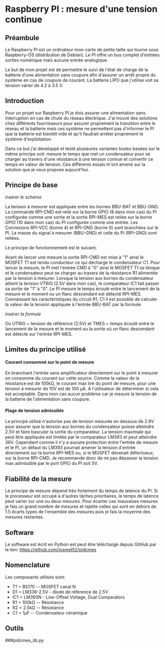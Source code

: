 # Raspberry PI : mesure d'une tension continue

## Préambule

Le Raspberry PI est un ordinateur mon-carte de petite taille qui tourne
sous Raspberry-OS (distribution de Debian). Le PI offre un bus complet
d'entrées sorties numérique mais aucune entrée analogique.

Le but de mon projet est de permettre le suivi de l'état de charge de la
batterie d'une alimentation sans coupure afin d'assurer un arrêt propre
du système en cas de coupure de courant. La batterie LIPO que j'utilise 
voit sa tension varier de 4.2 à 3.5 V.

## Introduction

Pour un projet sur Raspberry PI je dois assurer une alimentation sans interruption 
en cas de chute du réseau électrique. J'ai trouvé des solutions chez différents 
fournisseurs pour assurer proprement la transition entre le réseau et 
la batterie mais ces système ne permettent pas d'informer le PI que la batterie est
bientôt vide et qu'il faudrait arrêter proprement le système d'exploitation.

Dans ce but j'ai développé et testé plusieures variantes toutes basées
sur le même principe soit: mesure le temps que met un condensateur pour
se charger au travers d'une résistance à une tension connue et convertir ce temps en valeur de
tension. Ces différents essais m'ont amené sur la solution que je vous
propose aujourd'hui.

## Principe de base

*insérer le schéma*

La tension à mesurer est appliquée entre les bornes BBU-BAT et BBU-GND. La commande
RPI-CMD est relié sur la borne GPIO (8 dans mon cas) du PI configurée comme
une sortie et la sortie RPI-MES est reliée sur la borne GPIO (10 dans
mon cas) du PI configurée comme une entrée. Les Connexions RPI-VCC (borne 4) et
RPI-GND (borne 6) sont branchées sur le PI. La masse du signal à mesurer (BBU-GND) et 
celle du PI (RPI-GND) sont reliées.

Le principe de fonctionnement est le suivant:

Avant de lancer une mesure la sortie RPI-CMD est mise à "1" ainsi le MOSFET T1
est rendu conducteur ce qui décharge le condensateur C1. Pour lancer la mesure, le PI met l'entrée
CMD à "0" ainsi le MOSFET T1 se bloque et le condensateur peut se charger au travers de la
résistance R1 alimentée par la tension à mesurer. Lorsque la tension aux
bornes du condensateur atteint la tension VTRIG (2.5V dans mon cas), le comparateur IC1 fait passer sa
sortie de "1" à "0". Le PI mesure le temps écoulé entre le lancement
de la mesure et le moment ou un flanc descendant est détecté RPI-MES. Connaissant les caractéristiques du 
circuit R1, C1 il est possible de calculer la valeur de la tension appliquée à l'entrée
BBU-BAT par la formule:

*insérer la formule*

Où UTRIG = tension de référence (2.5V) et TMES = temps écoulé entre le
lancement de la mesure et le moment ou la sortie où un flanc descendant est détecté sur l'entrée RPI-MES.

## Limites du principe utilisé

#### Courant consommé sur le point de mesure

En branchant l'entrée sans amplificateur directement sur le point à
mesurer on consomme du courant sur cette source. Comme
la valeur de la résistance est de 100kΩ, le courant max tiré du point de
mesure, pour une tension à mesurer de 10V est de 100 μA. A l'utilisateur de déterminer si cela est
acceptable. Dans mon cas aucun problème car je mesure la tension de la
batterie de l'alimentation sans coupure.

#### Plage de tension admissible

Le principe utilisé n'autorise pas de tension mesurée en dessous de 2.8V
pour assurer que la tension aux bornes du condensateur puisse atteindre
2.5V et faire basculer la sortie du comparateur. La tension maximale qui
peut être appliquée est limitée par le comparateur LM393 et peut
atteindre 36V. Cependant comme il n'y a aucune protection entre l'entrée
de mesure et le PI, un défaut du LM393 pourrait amener la tension
d'entrée directement sur la borne RPI-MES ou, si le MOSFET devenait
défectueux, sur la borne RPI-CMD. Je recommande donc de ne pas dépasser
la tension max admissible par le port GPIO du PI soit 5V.

## Fiabilité de la mesure

Le principe de mesure dépend très fortement du temps de latence du PI.
Si le processeur est occupé à d'autres tâches prioritaires, le temps de
latence peut varier sur une ou deux mesures. Pour écarter
ces mauvaises mesures je fais un grand nombre de mesures et rejette
celles qui sont en dehors de 1.5 écarts types de l'ensemble des mesures
puis je fais la moyenne des mesures restantes.

## Software

Le software est écrit en Python est peut être téléchargé depuis GitHub
par le lien: <https://github.com/josmet52/pidcmes>

## Nomenclature

Les composants utilisés sont:

-   T1 = BS170 -- MOSFET canal N
-   D1 = LM336-2.5V - diode de référence de 2.5V
-   IC1 = LM393N - Low-Offset Voltage, Dual Comparators
-   R1 = 100kΩ -- Résistance
-   R2 = 2.5kΩ -- Résistance
-   C1 = 1μF -- Condensateur céramique

## Outils

###pidcmes_lib.py

